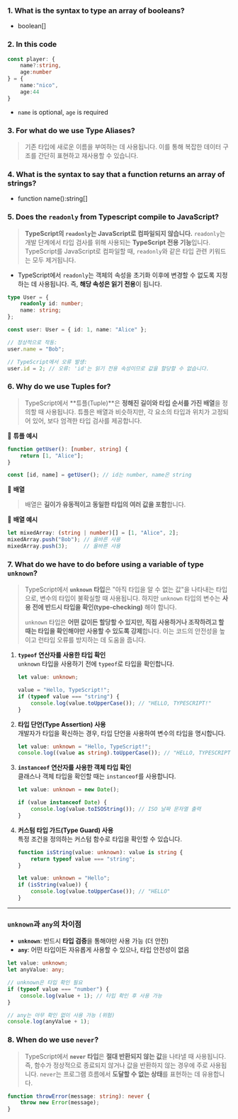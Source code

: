 ### 1. What is the syntax to type an array of booleans?

- boolean[]



### 2. In this code

```ts
const player: {
    name?:string,
    age:number
} = {
    name:"nico",
    age:44
}
```

- `name` is optional, `age` is required



### 3. For what do we use Type Aliases?

> 기존 타입에 새로운 이름을 부여하는 데 사용됩니다. 이를 통해 복잡한 데이터 구조를 간단히 표현하고 재사용할 수 있습니다.



### 4. What is the syntax to say that a function returns an array of strings?

- function name():string[]



### 5. Does the `readonly` from Typescript compile to JavaScript?

> **TypeScript의 `readonly`는 JavaScript로 컴파일되지 않습니다.** `readonly`는 개발 단계에서 타입 검사를 위해 사용되는 **TypeScript 전용 기능**입니다. TypeScript를 JavaScript로 컴파일할 때, `readonly`와 같은 타입 관련 키워드는 모두 제거됩니다.

- TypeScript에서 `readonly`는 객체의 속성을 초기화 이후에 변경할 수 없도록 지정하는 데 사용됩니다. 즉, **해당 속성은 읽기 전용**이 됩니다.

```ts
type User = {
    readonly id: number;
    name: string;
};

const user: User = { id: 1, name: "Alice" };

// 정상적으로 작동:
user.name = "Bob";

// TypeScript에서 오류 발생:
user.id = 2; // 오류: 'id'는 읽기 전용 속성이므로 값을 할당할 수 없습니다.
```



### 6. Why do we use Tuples for?

> TypeScript에서 **튜플(Tuple)**은 **정해진 길이와 타입 순서를 가진 배열**을 정의할 때 사용됩니다. 튜플은 배열과 비슷하지만, 각 요소의 타입과 위치가 고정되어 있어, 보다 엄격한 타입 검사를 제공합니다.

🌈 **튜플 예시**

```ts
function getUser(): [number, string] {
    return [1, "Alice"];
}

const [id, name] = getUser(); // id는 number, name은 string
```

📌 **배열**

> 배열은 **길이가 유동적이고 동일한 타입의 여러 값을 포함**합니다.

🌈 **배열 예시**

```ts
let mixedArray: (string | number)[] = [1, "Alice", 2];
mixedArray.push("Bob"); // 올바른 사용
mixedArray.push(3);     // 올바른 사용
```



### 7. What do we have to do before using a variable of type `unknown`?

> TypeScript에서 **`unknown` 타입**은 "아직 타입을 알 수 없는 값"을 나타내는 타입으로, 변수의 타입이 불확실할 때 사용됩니다. 하지만 `unknown` 타입의 변수는 **사용 전에 반드시 타입을 확인(type-checking)** 해야 합니다.
>
> `unknown` 타입은 **어떤 값이든 할당할 수 있지만, 직접 사용하거나 조작하려고 할 때는 타입을 확인해야만 사용할 수 있도록 강제**합니다. 이는 코드의 안전성을 높이고 런타임 오류를 방지하는 데 도움을 줍니다.



1. **`typeof` 연산자를 사용한 타입 확인**  
   `unknown` 타입을 사용하기 전에 `typeof`로 타입을 확인합니다.
   ```typescript
   let value: unknown;
   
   value = "Hello, TypeScript!";
   if (typeof value === "string") {
       console.log(value.toUpperCase()); // "HELLO, TYPESCRIPT!"
   }
   ```

2. **타입 단언(Type Assertion) 사용**  
   개발자가 타입을 확신하는 경우, 타입 단언을 사용하여 변수의 타입을 명시합니다.
   ```typescript
   let value: unknown = "Hello, TypeScript!";
   console.log((value as string).toUpperCase()); // "HELLO, TYPESCRIPT!"
   ```

3. **`instanceof` 연산자를 사용한 객체 타입 확인**  
   클래스나 객체 타입을 확인할 때는 `instanceof`를 사용합니다.
   ```typescript
   let value: unknown = new Date();
   
   if (value instanceof Date) {
       console.log(value.toISOString()); // ISO 날짜 문자열 출력
   }
   ```

4. **커스텀 타입 가드(Type Guard) 사용**  
   특정 조건을 정의하는 커스텀 함수로 타입을 확인할 수 있습니다.
   ```typescript
   function isString(value: unknown): value is string {
       return typeof value === "string";
   }
   
   let value: unknown = "Hello";
   if (isString(value)) {
       console.log(value.toUpperCase()); // "HELLO"
   }
   ```

---

### **`unknown`과 `any`의 차이점**
- **`unknown`**: 반드시 **타입 검증**을 통해야만 사용 가능 (더 안전)
- **`any`**: 어떤 타입이든 자유롭게 사용할 수 있으나, 타입 안전성이 없음

```typescript
let value: unknown;
let anyValue: any;

// unknown은 타입 확인 필요
if (typeof value === "number") {
    console.log(value + 1); // 타입 확인 후 사용 가능
}

// any는 아무 확인 없이 사용 가능 (위험)
console.log(anyValue + 1);
```



### 8. When do we use `never`?

> TypeScript에서 **`never` 타입**은 **절대 반환되지 않는 값**을 나타낼 때 사용됩니다. 즉, 함수가 정상적으로 종료되지 않거나 값을 반환하지 않는 경우에 주로 사용됩니다. `never`는 프로그램 흐름에서 **도달할 수 없는 상태**를 표현하는 데 유용합니다.

```ts
function throwError(message: string): never {
    throw new Error(message);
}
```


